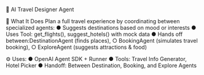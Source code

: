 🧳 AI Travel Designer Agent

🧠 What It Does
Plan a full travel experience by coordinating between specialized agents:
● Suggests destinations based on mood or interests
● Uses Tool: get_flights(), suggest_hotels() with mock data
● Hands off between:DestinationAgent (finds places),
○ BookingAgent (simulates travel booking),
○ ExploreAgent (suggests attractions & food)

⚙ Uses:
● OpenAI Agent SDK + Runner
● Tools: Travel Info Generator, Hotel Picker
● Handoff: Between Destination, Booking, and Explore Agents